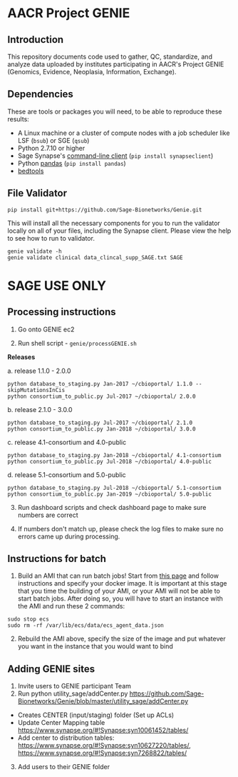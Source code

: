 # AACR Project GENIE

## Introduction

This repository documents code used to gather, QC, standardize, and analyze data uploaded by institutes participating in AACR's Project GENIE (Genomics, Evidence, Neoplasia, Information, Exchange). 

## Dependencies

These are tools or packages you will need, to be able to reproduce these results:
- A Linux machine or a cluster of compute nodes with a job scheduler like LSF (`bsub`) or SGE (`qsub`)
- Python 2.7.10 or higher
- Sage Synapse's [command-line client](http://python-docs.synapse.org/CommandLineClient.html) (`pip install synapseclient`)
- Python [pandas](http://pandas.pydata.org/) (`pip install pandas`)
- [bedtools](https://bedtools.readthedocs.io/en/latest/content/installation.html)

## File Validator
```
pip install git+https://github.com/Sage-Bionetworks/Genie.git
```

This will install all the necessary components for you to run the validator locally on all of your files, including the Synapse client.  Please view the help to see how to run to validator.  
```
genie validate -h
genie validate clinical data_clincal_supp_SAGE.txt SAGE
```

# SAGE USE ONLY
## Processing instructions
1. Go onto GENIE ec2

2. Run shell script - `genie/processGENIE.sh` 

**Releases**

a. release 1.1.0 - 2.0.0
```
python database_to_staging.py Jan-2017 ~/cbioportal/ 1.1.0 --skipMutationsInCis
python consortium_to_public.py Jul-2017 ~/cbioportal/ 2.0.0
```
b. release 2.1.0 - 3.0.0
```
python database_to_staging.py Jul-2017 ~/cbioportal/ 2.1.0
python consortium_to_public.py Jan-2018 ~/cbioportal/ 3.0.0
```
c. release 4.1-consortium and 4.0-public
```
python database_to_staging.py Jan-2018 ~/cbioportal/ 4.1-consortium
python consortium_to_public.py Jul-2018 ~/cbioportal/ 4.0-public
```
d. release 5.1-consortium and 5.0-public
```
python database_to_staging.py Jul-2018 ~/cbioportal/ 5.1-consortium
python consortium_to_public.py Jan-2019 ~/cbioportal/ 5.0-public
```

3. Run dashboard scripts and check dashboard page to make sure numbers are correct

4. If numbers don't match up, please check the log files to make sure no errors came up during processing.

## Instructions for batch
1. Build an AMI that can run batch jobs! Start from [this page](https://console.aws.amazon.com/batch/home?region=us-east-1#/first-run) and follow instructions and specify your docker image.  It is important at this stage that you time the building of your AMI, or your AMI will not be able to start batch jobs.  After doing so, you will have to start an instance with the AMI and run these 2 commands:

```
sudo stop ecs
sudo rm -rf /var/lib/ecs/data/ecs_agent_data.json
```

2. Rebuild the AMI above, specify the size of the image and put whatever you want in the instance that you would want to bind 

## Adding GENIE sites

1. Invite users to GENIE participant Team 
2. Run python utility_sage/addCenter.py https://github.com/Sage-Bionetworks/Genie/blob/master/utility_sage/addCenter.py 
* Creates CENTER (input/staging) folder (Set up ACLs) 
* Update Center Mapping table https://www.synapse.org/#!Synapse:syn10061452/tables/
* Add center to distribution tables: https://www.synapse.org/#!Synapse:syn10627220/tables/, https://www.synapse.org/#!Synapse:syn7268822/tables/
3. Add users to their GENIE folder

